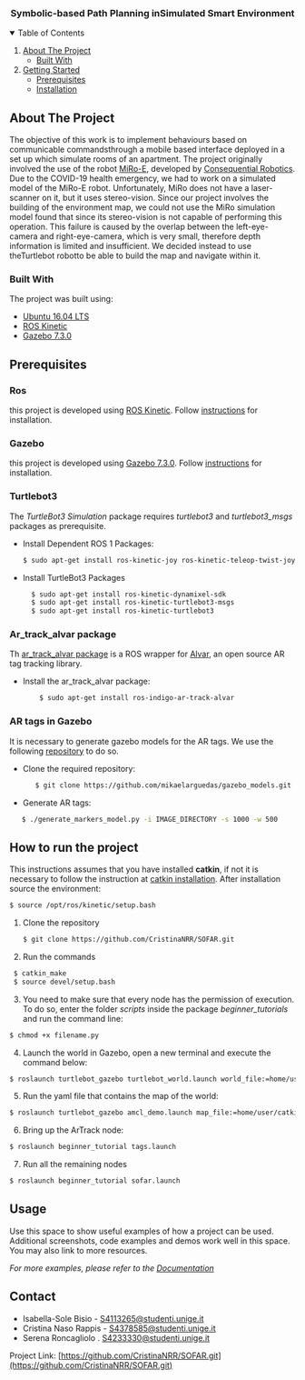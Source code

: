 
<!--
*** Thanks for checking out the Best-README-Template. If you have a suggestion
*** that would make this better, please fork the repo and create a pull request
*** or simply open an issue with the tag "enhancement".
*** Thanks again! Now go create something AMAZING! :D
-->



<!-- PROJECT LOGO -->
<br />
<p align="center">

  <h3 align="center">Symbolic-based Path Planning inSimulated Smart Environment</h3>
</p>



<!-- TABLE OF CONTENTS -->
<details open="open">
  <summary>Table of Contents</summary>
  <ol>
    <li>
      <a href="#about-the-project">About The Project</a>
      <ul>
        <li><a href="#built-with">Built With</a></li>
      </ul>
    </li>
    <li>
      <a href="#getting-started">Getting Started</a>
      <ul>
        <li><a href="#prerequisites">Prerequisites</a></li>
        <li><a href="#installation">Installation</a></li>
      </ul>
    </li>
<!--    <li><a href="#usage">Usage</a></li>
    <li><a href="#roadmap">Roadmap</a></li>
    <li><a href="#contributing">Contributing</a></li>
    <li><a href="#license">License</a></li>
    <li><a href="#contact">Contact</a></li>
    <li><a href="#acknowledgements">Acknowledgements</a></li>
  </ol> -->
</details>



<!-- ABOUT THE PROJECT -->
## About The Project

The objective of this work is to implement behaviours based on communicable commandsthrough a mobile based interface deployed in a set up which simulate rooms of an apartment.
The project originally involved the use of the robot [MiRo-E](https://www.miro-e.com/robot), developed by [Consequential Robotics](http://consequentialrobotics.com/). 
Due to the COVID-19 health emergency, we had to work on a simulated model of the MiRo-E robot.  Unfortunately, MiRo does not have a laser-scanner on it, but it uses stereo-vision. Since our project involves the building of the environment map, we could not use the MiRo simulation model  found  that since its stereo-vision  is  not  capable  of  performing  this  operation.  This failure is caused by the overlap between the left-eye-camera and right-eye-camera, which is very small, therefore depth information is limited and insufficient. We decided instead to use theTurtlebot robotto be able to build the map and navigate within it.

### Built With

The project was built using:
* [Ubuntu 16.04 LTS](https://releases.ubuntu.com/16.04/)
* [ROS Kinetic](http://wiki.ros.org/kinetic)
* [Gazebo 7.3.0](http://gazebosim.org/tutorials?cat=install&tut=install_other_linux&ver=5.0)



<!-- PREREQUISITES -->

## Prerequisites

### Ros
this project is developed using [ROS Kinetic](http://wiki.ros.org/kinetic/Installation/Ubuntu). Follow [instructions](http://wiki.ros.org/kinetic/Installation/Ubuntu) for installation.

### Gazebo
this project is developed using [Gazebo 7.3.0](http://gazebosim.org/tutorials?cat=guided_b&tut=guided_b1). Follow [instructions](http://gazebosim.org/tutorials?cat=guided_b&tut=guided_b1) for installation.

### Turtlebot3 
The *TurtleBot3 Simulation* package requires *turtlebot3* and *turtlebot3_msgs* packages as prerequisite. 

* Install Dependent ROS 1 Packages:
  ```sh
  $ sudo apt-get install ros-kinetic-joy ros-kinetic-teleop-twist-joy \ ros-kinetic-teleop-twist-keyboard ros-kinetic-laser-proc \ ros-kinetic-rgbd-launch ros-kinetic-depthimage-to-laserscan \ ros-kinetic-rosserial-arduino ros-kinetic-rosserial-python \ ros-kinetic-rosserial-server ros-kinetic-rosserial-client \ ros-kinetic-rosserial-msgs ros-kinetic-amcl ros-kinetic-map-server \ ros-kinetic-move-base ros-kinetic-urdf ros-kinetic-xacro \ ros-kinetic-compressed-image-transport ros-kinetic-rqt* \ ros-kinetic-gmapping ros-kinetic-navigation ros-kinetic-interactive-markers
  ```
 *  Install TurtleBot3 Packages
    ```sh
      $ sudo apt-get install ros-kinetic-dynamixel-sdk
      $ sudo apt-get install ros-kinetic-turtlebot3-msgs
      $ sudo apt-get install ros-kinetic-turtlebot3   
    ```
### Ar_track_alvar package
Th [ar_track_alvar package](http://wiki.ros.org/ar_track_alvar) is a ROS wrapper for [Alvar](http://virtual.vtt.fi/virtual/proj2/multimedia/index.html), an open source AR tag tracking library.
* Install the ar\_track\_alvar package:
  ```sh
      $ sudo apt-get install ros-indigo-ar-track-alvar
   ```
### AR tags in Gazebo
It is necessary to generate gazebo models for the AR tags. We use the following [repository](\url{https://github.com/mikaelarguedas/gazebo_models}) to do so.
* Clone the required repository:
  ```sh
     $ git clone https://github.com/mikaelarguedas/gazebo_models.git
   ```
* Generate AR tags:
 ```sh
    $ ./generate_markers_model.py -i IMAGE_DIRECTORY -s 1000 -w 500
 ```
 
## How to run the project
This instructions assumes that you have installed **catkin**, if not it is necessary to follow the instruction at [catkin installation](https://wiki.ros.org/catkin#Installing_catkin). After installation source the environment:
 ```sh
 $ source /opt/ros/kinetic/setup.bash
 ```
1. Clone the repository 
   ```sh
   $ git clone https://github.com/CristinaNRR/SOFAR.git
   ```
2. Run the commands
  ```sh
   $ catkin_make
   $ source devel/setup.bash
   ```
3. You need to make sure that every node has the permission of execution. To do so, enter the folder *scripts* inside the package *beginner\_tutorials* and run the command line:
```sh
$ chmod +x filename.py
```
4. Launch the world in Gazebo, open a new terminal and execute the command below:
```sh
$ roslaunch turtlebot_gazebo turtlebot_world.launch world_file:=home/user/catkin_ws/turtlebot_custom_gazebo_worlds/myworld.world 
```
5. Run the yaml file that contains the map of the world:
```sh
$ roslaunch turtlebot_gazebo amcl_demo.launch map_file:=home/user/catkin_ws/turtlebot_custom_maps/myworld.yaml
```  
6. Bring up the ArTrack node:
```sh
$ roslaunch beginner_tutorial tags.launch
``` 
7. Run all the remaining nodes
```sh
$ roslaunch beginner_tutorial sofar.launch
```

<!-- USAGE EXAMPLES -->
## Usage

Use this space to show useful examples of how a project can be used. Additional screenshots, code examples and demos work well in this space. You may also link to more resources.

_For more examples, please refer to the [Documentation](https://example.com)_ 



<!-- ROADMAP 
## Roadmap

See the [open issues](https://github.com/othneildrew/Best-README-Template/issues) for a list of proposed features (and known issues). -->



<!-- CONTRIBUTING 
## Contributing

Contributions are what make the open source community such an amazing place to be learn, inspire, and create. Any contributions you make are **greatly appreciated**.

1. Fork the Project
2. Create your Feature Branch (`git checkout -b feature/AmazingFeature`)
3. Commit your Changes (`git commit -m 'Add some AmazingFeature'`)
4. Push to the Branch (`git push origin feature/AmazingFeature`)
5. Open a Pull Request -->



<!-- LICENSE 
## License -->




<!-- CONTACT -->
## Contact

* Isabella-Sole Bisio  - S4113265@studenti.unige.it
* Cristina Naso Rappis - S4378585@studenti.unige.it
* Serena Roncagliolo . S4233330@studenti.unige.it


Project Link: [https://github.com/CristinaNRR/SOFAR.git](https://github.com/CristinaNRR/SOFAR.git)



<!-- ACKNOWLEDGEMENTS 
## Acknowledgements
* [GitHub Emoji Cheat Sheet](https://www.webpagefx.com/tools/emoji-cheat-sheet)
* [Img Shields](https://shields.io)
* [Choose an Open Source License](https://choosealicense.com)
* [GitHub Pages](https://pages.github.com)
* [Animate.css](https://daneden.github.io/animate.css)
* [Loaders.css](https://connoratherton.com/loaders)
* [Slick Carousel](https://kenwheeler.github.io/slick)
* [Smooth Scroll](https://github.com/cferdinandi/smooth-scroll)
* [Sticky Kit](http://leafo.net/sticky-kit)
* [JVectorMap](http://jvectormap.com)
* [Font Awesome](https://fontawesome.com)-->




